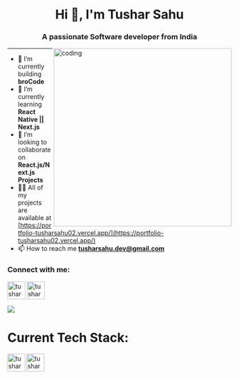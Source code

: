 

<h1 align="center">Hi 👋, I'm Tushar Sahu</h1>
<h3 align="center">A passionate Software developer from India</h3>


<img align="right" alt="coding" width ="400" src="https://i.pinimg.com/originals/81/17/8b/81178b47a8598f0c81c4799f2cdd4057.gif">

---




- 🔭 I’m currently building **broCode**
- 🌱 I’m currently learning **React Native || Next.js**
- 👯 I’m looking to collaborate on **React.js/Next.js Projects**
- 👨‍💻 All of my projects are available at [https://portfolio-tusharsahu02.vercel.app/](https://portfolio-tusharsahu02.vercel.app/)
- 📫 How to reach me **tusharsahu.dev@gmail.com**

<h3 >Connect with me:</h3>

<a href="https://linkedin.com/in/tusharsahu-rgh/" target="blank"><img align="center" src="https://cdn-icons-png.flaticon.com/512/174/174857.png" alt="tusharsahu-rgh" height="40" width="40"/></a>
<a href="https://twitter.com/BuddyHidden" target="blank"><img align="center" src="https://png.pngtree.com/png-vector/20221018/ourmid/pngtree-twitter-social-media-round-icon-png-image_6315985.png" alt="tusharsahu-rgh" height="40" width="40" /></a>


![](https://github-readme-stats.vercel.app/api/top-langs/?username=TusharSahu02&theme=dark&hide_border=false&include_all_commits=true&count_private=true&layout=compact)


# Current Tech Stack:

<img align="left" src="https://cdn.freebiesupply.com/logos/large/2x/react-1-logo-svg-vector.svg" alt="tusharsahu-rgh" height="40" width="40" />

<img align="left" src="https://w7.pngwing.com/pngs/87/586/png-transparent-next-js-hd-logo.png" alt="tusharsahu-rgh" height="40" width="40" />





